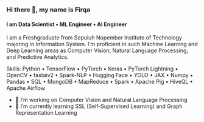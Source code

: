 ### Hi there 👋, my name is Firqa
#### I am Data Scientist • ML Engineer • AI Engineer
<!-- ![I am Data Scientist • ML Engineer • AI Engineer] -->

I am a Freshgraduate from Sepuluh Nopember Institute of Technology majoring in Information System. I’m proficient in such Machine Learning and Deep Learning areas as Computer Vision, Natural Language Processing, and Predictive Analytics. 

Skills: Python • TensorFlow • PyTorch • Keras • PyTorch Lightning • OpenCV • fastaiv2 • Spark-NLP • Hugging Face • YOLO • JAX • Numpy • Pandas • SQL • MongoDB • MapReduce • Spark • Apache Pig • HiveQL • Apache Airflow 

- 🔭 I’m working on Computer Vision and Natural Language Processing 
- 📖 I’m currently learning SSL (Self-Supervised Learning) and Graph Representation Learning
<!-- - 👯 I’m looking to collaborate on AI Projects 
- 🤔 I’m looking for help with MLOps 
- 💬 Ask me about Computer Vision and Natural Language Processing 
- 📫 How to reach me: -
- 😄 Pronouns: He/him  -->


<!-- [<img src='https://cdn.jsdelivr.net/npm/simple-icons@3.0.1/icons/github.svg' alt='github' height='40'>](https://github.com/firqaaa)  [<img src='https://cdn.jsdelivr.net/npm/simple-icons@3.0.1/icons/linkedin.svg' alt='linkedin' height='40'>](https://www.linkedin.com/in/firqaana/)  [<img src='https://cdn.jsdelivr.net/npm/simple-icons@3.0.1/icons/kaggle.svg' alt='kaggle' height='40'>](https://www.kaggle.com/firqaaa)   -->

<!-- [![Top Langs](https://github-readme-stats.vercel.app/api/top-langs/?username=firqaaa)](https://github.com/anuraghazra/github-readme-stats) -->

<!-- ![GitHub stats](https://github-readme-stats.vercel.app/api?username=firqaaa&show_icons=true)  
 -->
<!-- ![GitHub Activity Graph](https://activity-graph.herokuapp.com/graph?username=firqaaa)   -->

<!-- ![GitHub metrics](https://metrics.lecoq.io/firqaaa)   -->

<!-- ![GitHub streak stats](https://github-readme-streak-stats.herokuapp.com/?user=firqaaa)   -->

<!-- ![Profile views](https://gpvc.arturio.dev/firqaaa)   -->
